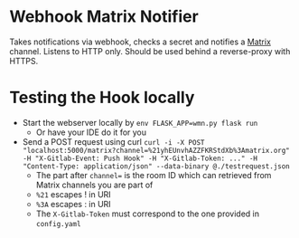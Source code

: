 # Webhook Matrix Notifier

Takes notifications via webhook, checks a secret and notifies a
[Matrix](https://matrix.org) channel. Listens to HTTP only. Should be used
behind a reverse-proxy with HTTPS.

# Testing the Hook locally
- Start the webserver locally by `env FLASK_APP=wmn.py flask run`
  - Or have your IDE do it for you
- Send a POST request using curl `curl -i -X POST "localhost:5000/matrix?channel=%21yhEUnvhAZZFKRStdXb%3Amatrix.org" -H "X-Gitlab-Event: Push Hook" -H "X-Gitlab-Token: ..." -H "Content-Type: application/json" --data-binary @./testrequest.json`
  - The part after `channel=` is the room ID which can retrieved from Matrix channels you are part of
  - `%21` escapes ! in URI
  - `%3A` escapes : in URI
  - The `X-Gitlab-Token` must correspond to the one provided in `config.yaml`
 
